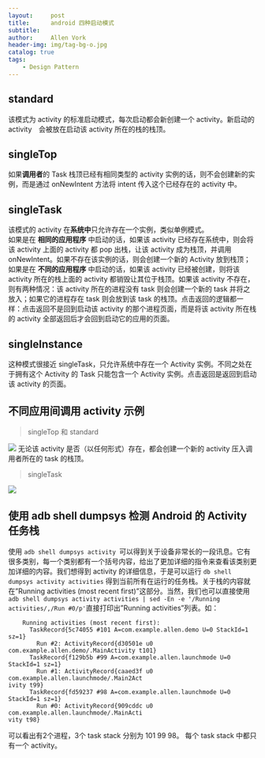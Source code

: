 ```yaml
---
layout:     post
title:      android 四种启动模式
subtitle:   
author:     Allen Vork
header-img: img/tag-bg-o.jpg
catalog: true
tags:
    - Design Pattern    
---
```


## standard
该模式为 activity 的标准启动模式，每次启动都会新创建一个 activity。新启动的 activity　会被放在启动该 activity 所在的栈的栈顶。

## singleTop
如果**调用者**的 Task 栈顶已经有相同类型的 activity 实例的话，则不会创建新的实例，而是通过 onNewIntent 方法将 intent 传入这个已经存在的 activity 中。

## singleTask 
该模式的 activity 在**系统中**只允许存在一个实例，类似单例模式。    
如果是在 **相同的应用程序** 中启动的话，如果该 activity 已经存在系统中，则会将该 activity 上面的 activity 都 pop 出栈，让该 activity 成为栈顶，并调用 onNewIntent。如果不存在该实例的话，则会创建一个新的 Activity 放到栈顶；    
如果是在 **不同的应用程序** 中启动的话，如果该 activity 已经被创建，则将该 activity 所在的栈上面的 activity 都销毁让其位于栈顶。如果该 activity 不存在，则有两种情况：该 activity 所在的进程没有 task 则会创建一个新的 task 并将之放入；如果它的进程存在 task 则会放到该 task 的栈顶。点击返回的逻辑都一样：点击返回不是回到启动该 activity 的那个进程页面，而是将该 activity 所在栈的 activity 全部返回后才会回到启动它的应用的页面。

## singleInstance
这种模式很接近 singleTask，只允许系统中存在一个 Activity 实例。不同之处在于拥有这个 Activity 的 Task 只能包含一个 Activity 实例。点击返回是返回到启动该 activity 的页面。

## 不同应用间调用 activity 示例
> singleTop 和 standard

![]({{site.url}}/img/android/basic/launchmode/singletop.png) 
无论该 activity 是否（以任何形式）存在，都会创建一个新的 activity 压入调用者所在的 task 的栈顶。

> singleTask

![]({{site.url}}/img/android/basic/launchmode/singletask.png) 

## 使用 adb shell dumpsys 检测 Android 的 Activity 任务栈
使用 `adb shell dumpsys activity `可以得到关于设备非常长的一段讯息。它有很多类别，每一个类别都有一个括号内容，给出了更加详细的指令来查看该类别更加详细的内容。我们想得到 activity 的详细信息，于是可以运行 `db shell dumpsys activity activities` 得到当前所有在运行的任务栈。关于栈的内容就在”Running activities (most recent first)”这部分。当然，我们也可以直接使用`adb shell dumpsys activity activities | sed -En -e '/Running activities/,/Run #0/p'`直接打印出”Running activities”列表。如：

```
    Running activities (most recent first):
      TaskRecord{5c74055 #101 A=com.example.allen.demo U=0 StackId=1 sz=1}
        Run #2: ActivityRecord{d30501e u0 com.example.allen.demo/.MainActivity t101}
      TaskRecord{f129b5b #99 A=com.example.allen.launchmode U=0 StackId=1 sz=1}
        Run #1: ActivityRecord{caaed3f u0 com.example.allen.launchmode/.Main2Act                                 ivity t99}
      TaskRecord{fd59237 #98 A=com.example.allen.launchmode U=0 StackId=1 sz=1}
        Run #0: ActivityRecord{909cddc u0 com.example.allen.launchmode/.MainActi                                 vity t98}
```
可以看出有2个进程，3个 task stack 分别为 101 99 98。 每个 task stack 中都只有一个 activity。